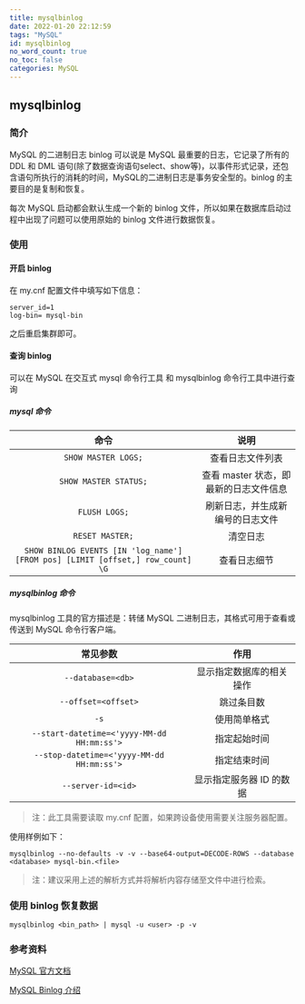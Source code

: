 ```yaml
---
title: mysqlbinlog 
date: 2022-01-20 22:12:59 
tags: "MySQL"
id: mysqlbinlog 
no_word_count: true 
no_toc: false 
categories: MySQL
---
```


## mysqlbinlog

### 简介

MySQL 的二进制日志 binlog 可以说是 MySQL 最重要的日志，它记录了所有的 DDL 和 DML 语句(除了数据查询语句select、show等)，以事件形式记录，还包含语句所执行的消耗的时间，MySQL的二进制日志是事务安全型的。binlog 的主要目的是复制和恢复。

每次 MySQL 启动都会默认生成一个新的 binlog 文件，所以如果在数据库启动过程中出现了问题可以使用原始的 binlog 文件进行数据恢复。

### 使用

#### 开启 binlog

在 my.cnf 配置文件中填写如下信息：

```text
server_id=1
log-bin= mysql-bin
```

之后重启集群即可。

#### 查询 binlog

可以在 MySQL 在交互式 mysql 命令行工具 和 mysqlbinlog 命令行工具中进行查询

##### mysql 命令

|                                       命令                                       |           说明            |
|:------------------------------------------------------------------------------:|:-----------------------:|
|                              `SHOW MASTER LOGS;`                               |        查看日志文件列表         |
|                             `SHOW MASTER STATUS;`                              | 查看 master 状态，即最新的日志文件信息 |
|                                 `FLUSH LOGS;`                                  |    刷新日志，并生成新编号的日志文件     |
|                                `RESET MASTER;`                                 |          清空日志           |
| `SHOW BINLOG EVENTS [IN 'log_name'] [FROM pos] [LIMIT [offset,] row_count] \G` |         查看日志细节          |

##### mysqlbinlog 命令

mysqlbinlog 工具的官方描述是：转储 MySQL 二进制日志，其格式可用于查看或传送到 MySQL 命令行客户端。

|                    常见参数                    |       作用       |
|:------------------------------------------:|:--------------:|
|             `--database=<db>`              |  显示指定数据库的相关操作  |
|            `--offset=<offset>`             |     跳过条目数      |
|                    `-s`                    |     使用简单格式     |
| `--start-datetime=<'yyyy-MM-dd HH:mm:ss'>` |     指定起始时间     |
| `--stop-datetime=<'yyyy-MM-dd HH:mm:ss'>`  |     指定结束时间     |
|             `--server-id=<id>`             | 显示指定服务器 ID 的数据 |

> 注：此工具需要读取 my.cnf 配置，如果跨设备使用需要关注服务器配置。

使用样例如下：

```text
mysqlbinlog --no-defaults -v -v --base64-output=DECODE-ROWS --database <database> mysql-bin.<file> 
```

> 注：建议采用上述的解析方式并将解析内容存储至文件中进行检索。

### 使用 binlog 恢复数据

```text
mysqlbinlog <bin_path> | mysql -u <user> -p -v
```

### 参考资料

[MySQL 官方文档](https://dev.mysql.com/doc/refman/8.0/en/)

[MySQL Binlog 介绍](https://blog.csdn.net/wwwdc1012/article/details/88373440)
